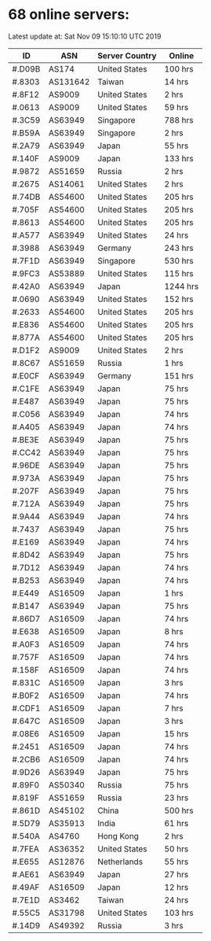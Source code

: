 # 68 online servers:

Latest update at: Sat Nov 09 15:10:10 UTC 2019

| ID | ASN | Server Country | Online |
| -- | --- | -------------- | ------ |
| #.D09B | AS174 | United States | 100 hrs |
| #.8303 | AS131642 | Taiwan | 14 hrs |
| #.8F12 | AS9009 | United States | 2 hrs |
| #.0613 | AS9009 | United States | 59 hrs |
| #.3C59 | AS63949 | Singapore | 788 hrs |
| #.B59A | AS63949 | Singapore | 2 hrs |
| #.2A79 | AS63949 | Japan | 55 hrs |
| #.140F | AS9009 | Japan | 133 hrs |
| #.9872 | AS51659 | Russia | 2 hrs |
| #.2675 | AS14061 | United States | 2 hrs |
| #.74DB | AS54600 | United States | 205 hrs |
| #.705F | AS54600 | United States | 205 hrs |
| #.8613 | AS54600 | United States | 205 hrs |
| #.A577 | AS63949 | United States | 24 hrs |
| #.3988 | AS63949 | Germany | 243 hrs |
| #.7F1D | AS63949 | Singapore | 530 hrs |
| #.9FC3 | AS53889 | United States | 115 hrs |
| #.42A0 | AS63949 | Japan | 1244 hrs |
| #.0690 | AS63949 | United States | 152 hrs |
| #.2633 | AS54600 | United States | 205 hrs |
| #.E836 | AS54600 | United States | 205 hrs |
| #.877A | AS54600 | United States | 205 hrs |
| #.D1F2 | AS9009 | United States | 2 hrs |
| #.8C67 | AS51659 | Russia | 1 hrs |
| #.E0CF | AS63949 | Germany | 151 hrs |
| #.C1FE | AS63949 | Japan | 75 hrs |
| #.E487 | AS63949 | Japan | 75 hrs |
| #.C056 | AS63949 | Japan | 74 hrs |
| #.A405 | AS63949 | Japan | 74 hrs |
| #.BE3E | AS63949 | Japan | 75 hrs |
| #.CC42 | AS63949 | Japan | 75 hrs |
| #.96DE | AS63949 | Japan | 75 hrs |
| #.973A | AS63949 | Japan | 75 hrs |
| #.207F | AS63949 | Japan | 75 hrs |
| #.712A | AS63949 | Japan | 75 hrs |
| #.9A44 | AS63949 | Japan | 74 hrs |
| #.7437 | AS63949 | Japan | 75 hrs |
| #.E169 | AS63949 | Japan | 74 hrs |
| #.8D42 | AS63949 | Japan | 75 hrs |
| #.7D12 | AS63949 | Japan | 74 hrs |
| #.B253 | AS63949 | Japan | 74 hrs |
| #.E449 | AS16509 | Japan | 1 hrs |
| #.B147 | AS63949 | Japan | 75 hrs |
| #.86D7 | AS16509 | Japan | 74 hrs |
| #.E638 | AS16509 | Japan | 8 hrs |
| #.A0F3 | AS16509 | Japan | 74 hrs |
| #.757F | AS16509 | Japan | 74 hrs |
| #.158F | AS16509 | Japan | 74 hrs |
| #.831C | AS16509 | Japan | 3 hrs |
| #.B0F2 | AS16509 | Japan | 74 hrs |
| #.CDF1 | AS16509 | Japan | 7 hrs |
| #.647C | AS16509 | Japan | 3 hrs |
| #.08E6 | AS16509 | Japan | 15 hrs |
| #.2451 | AS16509 | Japan | 74 hrs |
| #.2CB6 | AS16509 | Japan | 74 hrs |
| #.9D26 | AS63949 | Japan | 75 hrs |
| #.89F0 | AS50340 | Russia | 75 hrs |
| #.819F | AS51659 | Russia | 23 hrs |
| #.861D | AS45102 | China | 500 hrs |
| #.5D79 | AS35913 | India | 61 hrs |
| #.540A | AS4760 | Hong Kong | 2 hrs |
| #.7FEA | AS36352 | United States | 50 hrs |
| #.E655 | AS12876 | Netherlands | 55 hrs |
| #.AE61 | AS63949 | Japan | 27 hrs |
| #.49AF | AS16509 | Japan | 12 hrs |
| #.7E1D | AS3462 | Taiwan | 24 hrs |
| #.55C5 | AS31798 | United States | 103 hrs |
| #.14D9 | AS49392 | Russia | 3 hrs |

